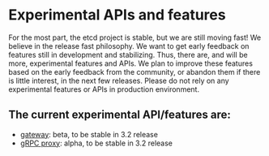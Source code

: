 # Experimental APIs and features

For the most part, the etcd project is stable, but we are still moving fast! We believe in the release fast philosophy. We want to get early feedback on features still in development and stabilizing. Thus, there are, and will be more, experimental features and APIs. We plan to improve these features based on the early feedback from the community, or abandon them if there is little interest, in the next few releases. Please do not rely on any experimental features or APIs in production environment.

## The current experimental API/features are:

- [gateway][gateway]: beta, to be stable in 3.2 release
- [gRPC proxy][grpc-proxy]: alpha, to be stable in 3.2 release

[gateway]: ../op-guide/gateway.md
[grpc-proxy]: ../op-guide/grpc_proxy.md
